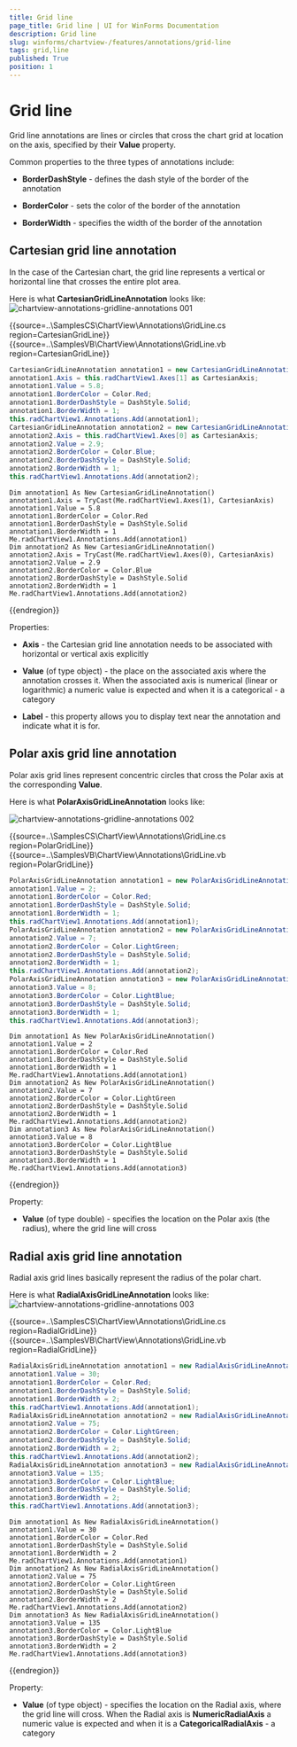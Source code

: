 ```yaml
---
title: Grid line
page_title: Grid line | UI for WinForms Documentation
description: Grid line
slug: winforms/chartview-/features/annotations/grid-line
tags: grid,line
published: True
position: 1
---
```


# Grid line



Grid line annotations are lines or circles that cross the chart grid at location on the axis, specified by their __Value__ property.
      

Common properties to the three types of annotations include:
      

* __BorderDashStyle__ - defines the dash style of the border of the annotation
          

* __BorderColor__ - sets the color of the border of the annotation
          

* __BorderWidth__ - specifies the width of the border of the annotation
          

## Cartesian grid line annotation

In the case of the Cartesian chart, the grid line represents a vertical or horizontal line that crosses the entire plot area.
        

Here is what __CartesianGridLineAnnotation__ looks like:
![chartview-annotations-gridline-annotations 001](images/chartview-annotations-gridline-annotations001.png)



{{source=..\SamplesCS\ChartView\Annotations\GridLine.cs region=CartesianGridLine}} 
{{source=..\SamplesVB\ChartView\Annotations\GridLine.vb region=CartesianGridLine}} 

````C#
CartesianGridLineAnnotation annotation1 = new CartesianGridLineAnnotation();
annotation1.Axis = this.radChartView1.Axes[1] as CartesianAxis;
annotation1.Value = 5.8;
annotation1.BorderColor = Color.Red;
annotation1.BorderDashStyle = DashStyle.Solid;
annotation1.BorderWidth = 1;
this.radChartView1.Annotations.Add(annotation1);
CartesianGridLineAnnotation annotation2 = new CartesianGridLineAnnotation();
annotation2.Axis = this.radChartView1.Axes[0] as CartesianAxis;
annotation2.Value = 2.9;
annotation2.BorderColor = Color.Blue;
annotation2.BorderDashStyle = DashStyle.Solid;
annotation2.BorderWidth = 1;
this.radChartView1.Annotations.Add(annotation2);

````
````VB.NET
Dim annotation1 As New CartesianGridLineAnnotation()
annotation1.Axis = TryCast(Me.radChartView1.Axes(1), CartesianAxis)
annotation1.Value = 5.8
annotation1.BorderColor = Color.Red
annotation1.BorderDashStyle = DashStyle.Solid
annotation1.BorderWidth = 1
Me.radChartView1.Annotations.Add(annotation1)
Dim annotation2 As New CartesianGridLineAnnotation()
annotation2.Axis = TryCast(Me.radChartView1.Axes(0), CartesianAxis)
annotation2.Value = 2.9
annotation2.BorderColor = Color.Blue
annotation2.BorderDashStyle = DashStyle.Solid
annotation2.BorderWidth = 1
Me.radChartView1.Annotations.Add(annotation2)

````

{{endregion}} 

 
Properties:
        

* __Axis__ - the Cartesian grid line annotation needs to be associated with horizontal or vertical axis explicitly
            

* __Value__ (of type object) - the place on the associated axis where the annotation crosses it. When the associated axis is numerical (linear or logarithmic) a numeric value is expected and when it is a categorical - a category

* __Label__ - this property allows you to display text near the annotation and indicate what it is for. 
            

## Polar axis grid line annotation

Polar axis grid lines represent concentric circles that cross the Polar axis at the corresponding __Value__.
        

Here is what __PolarAxisGridLineAnnotation__ looks like:

![chartview-annotations-gridline-annotations 002](images/chartview-annotations-gridline-annotations002.png) 


{{source=..\SamplesCS\ChartView\Annotations\GridLine.cs region=PolarGridLine}} 
{{source=..\SamplesVB\ChartView\Annotations\GridLine.vb region=PolarGridLine}} 

````C#
PolarAxisGridLineAnnotation annotation1 = new PolarAxisGridLineAnnotation();
annotation1.Value = 2;
annotation1.BorderColor = Color.Red;
annotation1.BorderDashStyle = DashStyle.Solid;
annotation1.BorderWidth = 1;
this.radChartView1.Annotations.Add(annotation1);
PolarAxisGridLineAnnotation annotation2 = new PolarAxisGridLineAnnotation();
annotation2.Value = 7;
annotation2.BorderColor = Color.LightGreen;
annotation2.BorderDashStyle = DashStyle.Solid;
annotation2.BorderWidth = 1;
this.radChartView1.Annotations.Add(annotation2);
PolarAxisGridLineAnnotation annotation3 = new PolarAxisGridLineAnnotation();
annotation3.Value = 8;
annotation3.BorderColor = Color.LightBlue;
annotation3.BorderDashStyle = DashStyle.Solid;
annotation3.BorderWidth = 1;
this.radChartView1.Annotations.Add(annotation3);

````
````VB.NET
Dim annotation1 As New PolarAxisGridLineAnnotation()
annotation1.Value = 2
annotation1.BorderColor = Color.Red
annotation1.BorderDashStyle = DashStyle.Solid
annotation1.BorderWidth = 1
Me.radChartView1.Annotations.Add(annotation1)
Dim annotation2 As New PolarAxisGridLineAnnotation()
annotation2.Value = 7
annotation2.BorderColor = Color.LightGreen
annotation2.BorderDashStyle = DashStyle.Solid
annotation2.BorderWidth = 1
Me.radChartView1.Annotations.Add(annotation2)
Dim annotation3 As New PolarAxisGridLineAnnotation()
annotation3.Value = 8
annotation3.BorderColor = Color.LightBlue
annotation3.BorderDashStyle = DashStyle.Solid
annotation3.BorderWidth = 1
Me.radChartView1.Annotations.Add(annotation3)

````

{{endregion}}  

Property: 

* __Value__ (of type double) - specifies the location on the Polar axis (the radius), where the grid line will cross
            

## Radial axis grid line annotation

Radial axis grid lines basically represent the radius of the polar chart.
        

Here is what __RadialAxisGridLineAnnotation__ looks like:
![chartview-annotations-gridline-annotations 003](images/chartview-annotations-gridline-annotations003.png)



{{source=..\SamplesCS\ChartView\Annotations\GridLine.cs region=RadialGridLine}} 
{{source=..\SamplesVB\ChartView\Annotations\GridLine.vb region=RadialGridLine}} 

````C#
RadialAxisGridLineAnnotation annotation1 = new RadialAxisGridLineAnnotation();            
annotation1.Value = 30;
annotation1.BorderColor = Color.Red;
annotation1.BorderDashStyle = DashStyle.Solid;
annotation1.BorderWidth = 2;
this.radChartView1.Annotations.Add(annotation1);
RadialAxisGridLineAnnotation annotation2 = new RadialAxisGridLineAnnotation();
annotation2.Value = 75;
annotation2.BorderColor = Color.LightGreen;
annotation2.BorderDashStyle = DashStyle.Solid;
annotation2.BorderWidth = 2;
this.radChartView1.Annotations.Add(annotation2);
RadialAxisGridLineAnnotation annotation3 = new RadialAxisGridLineAnnotation();
annotation3.Value = 135;
annotation3.BorderColor = Color.LightBlue;
annotation3.BorderDashStyle = DashStyle.Solid;
annotation3.BorderWidth = 2;
this.radChartView1.Annotations.Add(annotation3);

````
````VB.NET
Dim annotation1 As New RadialAxisGridLineAnnotation()
annotation1.Value = 30
annotation1.BorderColor = Color.Red
annotation1.BorderDashStyle = DashStyle.Solid
annotation1.BorderWidth = 2
Me.radChartView1.Annotations.Add(annotation1)
Dim annotation2 As New RadialAxisGridLineAnnotation()
annotation2.Value = 75
annotation2.BorderColor = Color.LightGreen
annotation2.BorderDashStyle = DashStyle.Solid
annotation2.BorderWidth = 2
Me.radChartView1.Annotations.Add(annotation2)
Dim annotation3 As New RadialAxisGridLineAnnotation()
annotation3.Value = 135
annotation3.BorderColor = Color.LightBlue
annotation3.BorderDashStyle = DashStyle.Solid
annotation3.BorderWidth = 2
Me.radChartView1.Annotations.Add(annotation3)

````

{{endregion}} 
 

Property:
        

* __Value__ (of type object) - specifies the location on the Radial axis, where the grid line will cross. When the Radial axis is __NumericRadialAxis__ a numeric value is expected and when it is a __CategoricalRadialAxis__ - a category
            
